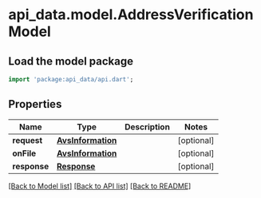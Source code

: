 # api_data.model.AddressVerificationModel

## Load the model package
```dart
import 'package:api_data/api.dart';
```

## Properties
Name | Type | Description | Notes
------------ | ------------- | ------------- | -------------
**request** | [**AvsInformation**](AvsInformation.md) |  | [optional] 
**onFile** | [**AvsInformation**](AvsInformation.md) |  | [optional] 
**response** | [**Response**](Response.md) |  | [optional] 

[[Back to Model list]](../README.md#documentation-for-models) [[Back to API list]](../README.md#documentation-for-api-endpoints) [[Back to README]](../README.md)


